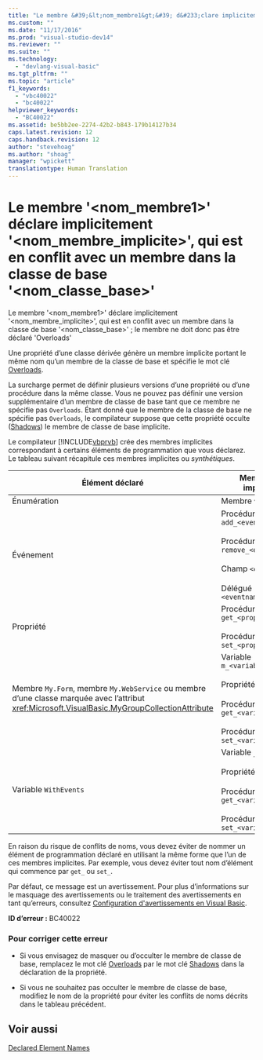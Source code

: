 ```yaml
---
title: "Le membre &#39;&lt;nom_membre1&gt;&#39; d&#233;clare implicitement &#39;&lt;nom_membre_implicite&gt;&#39;, qui est en conflit avec un membre dans la classe de base &#39;&lt;nom_classe_base&gt;&#39; | Microsoft Docs"
ms.custom: ""
ms.date: "11/17/2016"
ms.prod: "visual-studio-dev14"
ms.reviewer: ""
ms.suite: ""
ms.technology: 
  - "devlang-visual-basic"
ms.tgt_pltfrm: ""
ms.topic: "article"
f1_keywords: 
  - "vbc40022"
  - "bc40022"
helpviewer_keywords: 
  - "BC40022"
ms.assetid: be5bb2ee-2274-42b2-b843-179b14127b34
caps.latest.revision: 12
caps.handback.revision: 12
author: "stevehoag"
ms.author: "shoag"
manager: "wpickett"
translationtype: Human Translation
---
```

# Le membre &#39;&lt;nom_membre1&gt;&#39; d&#233;clare implicitement &#39;&lt;nom_membre_implicite&gt;&#39;, qui est en conflit avec un membre dans la classe de base &#39;&lt;nom_classe_base&gt;&#39;
Le membre '\<nom\_membre1\>' déclare implicitement '\<nom\_membre\_implicite\>', qui est en conflit avec un membre dans la classe de base '\<nom\_classe\_base\>' ; le membre ne doit donc pas être déclaré 'Overloads'  
  
 Une propriété d’une classe dérivée génère un membre implicite portant le même nom qu’un membre de la classe de base et spécifie le mot clé [Overloads](../../visual-basic/language-reference/modifiers/overloads.md).  
  
 La surcharge permet de définir plusieurs versions d’une propriété ou d’une procédure dans la même classe. Vous ne pouvez pas définir une version supplémentaire d’un membre de classe de base tant que ce membre ne spécifie pas `Overloads`. Étant donné que le membre de la classe de base ne spécifie pas `Overloads`, le compilateur suppose que cette propriété occulte \([Shadows](../../visual-basic/language-reference/modifiers/shadows.md)\) le membre de classe de base implicite.  
  
 Le compilateur [!INCLUDE[vbprvb](../../csharp/programming-guide/concepts/linq/includes/vbprvb_md.md)] crée des membres implicites correspondant à certains éléments de programmation que vous déclarez. Le tableau suivant récapitule ces membres implicites ou *synthétiques*.  
  
|Élément déclaré|Membres créés implicitement|  
|---------------------|---------------------------------|  
|Énumération|Membre `value__`|  
|Événement|Procédure `add_<eventname>`<br /><br /> Procédure `remove_<eventname>`<br /><br /> Champ `<eventname>Event`<br /><br /> Délégué `<eventname>EventHandler`|  
|Propriété|Procédure `get_<propertyname>`<br /><br /> Procédure `set_<propertyname>`|  
|Membre `My.Form`, membre `My.WebService` ou membre d’une classe marquée avec l’attribut <xref:Microsoft.VisualBasic.MyGroupCollectionAttribute>|Variable `m_<variablename>``Static`<br /><br /> Propriété `<variablename>`<br /><br /> Procédure `get_<variablename>`<br /><br /> Procédure `set_<variablename>`|  
|Variable `WithEvents`|Variable `_<variablename>`<br /><br /> Propriété `<variablename>`<br /><br /> Procédure `get_<variablename>`<br /><br /> Procédure `set_<variablename>`|  
  
 En raison du risque de conflits de noms, vous devez éviter de nommer un élément de programmation déclaré en utilisant la même forme que l’un de ces membres implicites. Par exemple, vous devez éviter tout nom d’élément qui commence par `get_` ou `set_`.  
  
 Par défaut, ce message est un avertissement. Pour plus d’informations sur le masquage des avertissements ou le traitement des avertissements en tant qu’erreurs, consultez [Configuration d'avertissements en Visual Basic](/visual-studio/ide/configuring-warnings-in-visual-basic).  
  
 **ID d’erreur :** BC40022  
  
### Pour corriger cette erreur  
  
-   Si vous envisagez de masquer ou d’occulter le membre de classe de base, remplacez le mot clé [Overloads](../../visual-basic/language-reference/modifiers/overloads.md) par le mot clé [Shadows](../../visual-basic/language-reference/modifiers/shadows.md) dans la déclaration de la propriété.  
  
-   Si vous ne souhaitez pas occulter le membre de classe de base, modifiez le nom de la propriété pour éviter les conflits de noms décrits dans le tableau précédent.  
  
## Voir aussi  
 [Declared Element Names](../../visual-basic/programming-guide/language-features/declared-elements/declared-element-names.md)